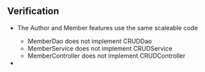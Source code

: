 
## Verification

- The Author and Member features use the same scaleable code
    - MemberDao does not implement CRUDDao
    - MemberService does not implement CRUDService
    - MemberController does not implement CRUDController

- 
    